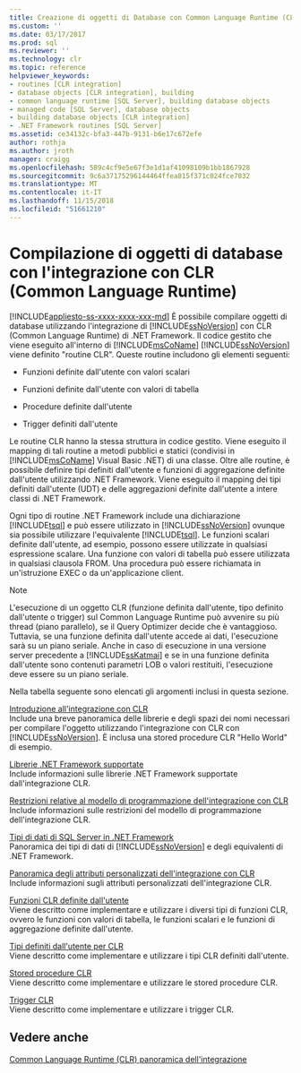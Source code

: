 ```yaml
---
title: Creazione di oggetti di Database con Common Language Runtime (CLR) Integration | Microsoft Docs
ms.custom: ''
ms.date: 03/17/2017
ms.prod: sql
ms.reviewer: ''
ms.technology: clr
ms.topic: reference
helpviewer_keywords:
- routines [CLR integration]
- database objects [CLR integration], building
- common language runtime [SQL Server], building database objects
- managed code [SQL Server], database objects
- building database objects [CLR integration]
- .NET Framework routines [SQL Server]
ms.assetid: ce34132c-bfa3-447b-9131-b6e17c672efe
author: rothja
ms.author: jroth
manager: craigg
ms.openlocfilehash: 589c4cf9e5e67f3e1d1af41098109b1bb1867928
ms.sourcegitcommit: 9c6a37175296144464ffea815f371c024fce7032
ms.translationtype: MT
ms.contentlocale: it-IT
ms.lasthandoff: 11/15/2018
ms.locfileid: "51661210"
---
```

# <a name="building-database-objects-with-common-language-runtime-clr-integration"></a>Compilazione di oggetti di database con l'integrazione con CLR (Common Language Runtime)
[!INCLUDE[appliesto-ss-xxxx-xxxx-xxx-md](../../../includes/appliesto-ss-xxxx-xxxx-xxx-md.md)]
  È possibile compilare oggetti di database utilizzando l'integrazione di [!INCLUDE[ssNoVersion](../../../includes/ssnoversion-md.md)] con CLR (Common Language Runtime) di .NET Framework. Il codice gestito che viene eseguito all'interno di [!INCLUDE[msCoName](../../../includes/msconame-md.md)] [!INCLUDE[ssNoVersion](../../../includes/ssnoversion-md.md)] viene definito "routine CLR". Queste routine includono gli elementi seguenti:  
  
-   Funzioni definite dall'utente con valori scalari  
  
-   Funzioni definite dall'utente con valori di tabella  
  
-   Procedure definite dall'utente  
  
-   Trigger definiti dall'utente  
  
 Le routine CLR hanno la stessa struttura in codice gestito. Viene eseguito il mapping di tali routine a metodi pubblici e statici (condivisi in [!INCLUDE[msCoName](../../../includes/msconame-md.md)] Visual Basic .NET) di una classe. Oltre alle routine, è possibile definire tipi definiti dall'utente e funzioni di aggregazione definite dall'utente utilizzando .NET Framework. Viene eseguito il mapping dei tipi definiti dall'utente (UDT) e delle aggregazioni definite dall'utente a intere classi di .NET Framework.  
  
 Ogni tipo di routine .NET Framework include una dichiarazione [!INCLUDE[tsql](../../../includes/tsql-md.md)] e può essere utilizzato in [!INCLUDE[ssNoVersion](../../../includes/ssnoversion-md.md)] ovunque sia possibile utilizzare l'equivalente [!INCLUDE[tsql](../../../includes/tsql-md.md)]. Le funzioni scalari definite dall'utente, ad esempio, possono essere utilizzate in qualsiasi espressione scalare. Una funzione con valori di tabella può essere utilizzata in qualsiasi clausola FROM. Una procedura può essere richiamata in un'istruzione EXEC o da un'applicazione client.  
  
> [!NOTE]  
>  L'esecuzione di un oggetto CLR (funzione definita dall'utente, tipo definito dall'utente o trigger) sul Common Language Runtime può avvenire su più thread (piano parallelo), se il Query Optimizer decide che è vantaggioso. Tuttavia, se una funzione definita dall'utente accede ai dati, l'esecuzione sarà su un piano seriale. Anche in caso di esecuzione in una versione server precedente a [!INCLUDE[ssKatmai](../../../includes/sskatmai-md.md)] e se in una funzione definita dall'utente sono contenuti parametri LOB o valori restituiti, l'esecuzione deve essere su un piano seriale.  
  
 Nella tabella seguente sono elencati gli argomenti inclusi in questa sezione.  
  
 [Introduzione all'integrazione con CLR](../../../relational-databases/clr-integration/database-objects/getting-started-with-clr-integration.md)  
 Include una breve panoramica delle librerie e degli spazi dei nomi necessari per compilare l'oggetto utilizzando l'integrazione con CLR con [!INCLUDE[ssNoVersion](../../../includes/ssnoversion-md.md)]. È inclusa una stored procedure CLR "Hello World" di esempio.  
  
 [Librerie .NET Framework supportate](../../../relational-databases/clr-integration/database-objects/supported-net-framework-libraries.md)  
 Include informazioni sulle librerie .NET Framework supportate dall'integrazione CLR.  
  
 [Restrizioni relative al modello di programmazione dell'integrazione con CLR](../../../relational-databases/clr-integration/database-objects/clr-integration-programming-model-restrictions.md)  
 Include informazioni sulle restrizioni del modello di programmazione dell'integrazione CLR.  
  
 [Tipi di dati di SQL Server in .NET Framework](../../../relational-databases/clr-integration-database-objects-types-net-framework/sql-server-data-types-in-the-net-framework.md)  
 Panoramica dei tipi di dati di [!INCLUDE[ssNoVersion](../../../includes/ssnoversion-md.md)] e degli equivalenti di .NET Framework.  
  
 [Panoramica degli attributi personalizzati dell'integrazione con CLR](https://msdn.microsoft.com/library/ecf5c097-0972-48e2-a9c0-b695b7dd2820)  
 Include informazioni sugli attributi personalizzati dell'integrazione CLR.  
  
 [Funzioni CLR definite dall'utente](../../../relational-databases/clr-integration-database-objects-user-defined-functions/clr-user-defined-functions.md)  
 Viene descritto come implementare e utilizzare i diversi tipi di funzioni CLR, ovvero le funzioni con valori di tabella, le funzioni scalari e le funzioni di aggregazione definite dall'utente.  
  
 [Tipi definiti dall'utente per CLR](../../../relational-databases/clr-integration-database-objects-user-defined-types/clr-user-defined-types.md)  
 Viene descritto come implementare e utilizzare i tipi CLR definiti dall'utente.  
  
 [Stored procedure CLR](https://msdn.microsoft.com/library/bbdd51b2-a9b4-4916-ba6f-7957ac6c3f33)  
 Viene descritto come implementare e utilizzare le stored procedure CLR.  
  
 [Trigger CLR](https://msdn.microsoft.com/library/302a4e4a-3172-42b6-9cc0-4a971ab49c1c)  
 Viene descritto come implementare e utilizzare i trigger CLR.  
  
## <a name="see-also"></a>Vedere anche  
 [Common Language Runtime &#40;CLR&#41; panoramica dell'integrazione](../../../relational-databases/clr-integration/common-language-runtime-integration-overview.md)  
  
  
